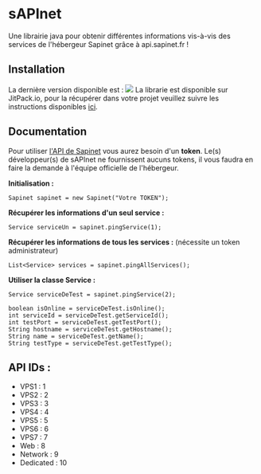 # sAPInet

Une librairie java pour obtenir différentes informations vis-à-vis des services de l'hébergeur Sapinet grâce à api.sapinet.fr !

## Installation

La dernière version disponible est : [![](https://jitpack.io/v/KeyKatyu/sAPInet.svg)](https://jitpack.io/#KeyKatyu/sAPInet)
La librarie est disponible sur JitPack.io, pour la récupérer dans votre projet veuillez suivre les instructions disponibles [ici](https://jitpack.io/#KeyKatyu/sAPInet/).

## Documentation

Pour utiliser [l'API de Sapinet](https://api.sapinet.fr) vous aurez besoin d'un **token**. Le(s) développeur(s) de sAPInet ne fournissent aucuns tokens, il vous faudra en faire la demande à l'équipe officielle de l'hébergeur.

**Initialisation :**
```
Sapinet sapinet = new Sapinet("Votre TOKEN");
```
**Récupérer les informations d'un seul service :**
```
Service serviceUn = sapinet.pingService(1);
```
**Récupérer les informations de tous les services :** (nécessite un token administrateur)
```
List<Service> services = sapinet.pingAllServices();
```

**Utiliser la classe Service :**
```
Service serviceDeTest = sapinet.pingService(2);

boolean isOnline = serviceDeTest.isOnline();
int serviceId = serviceDeTest.getServiceId();
int testPort = serviceDeTest.getTestPort();
String hostname = serviceDeTest.getHostname();
String name = serviceDeTest.getName();
String testType = serviceDeTest.getTestType();
```

## API IDs :
* VPS1 : 1
* VPS2 : 2
* VPS3 : 3
* VPS4 : 4
* VPS5 : 5
* VPS6 : 6
* VPS7 : 7
* Web : 8
* Network : 9
* Dedicated : 10
